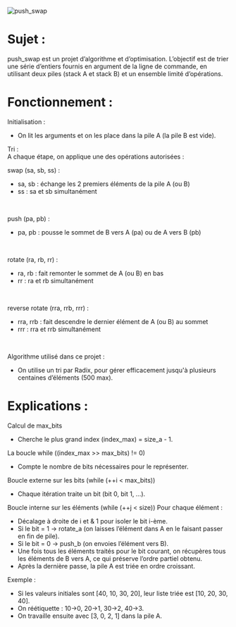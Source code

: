 ![push_swap](https://github.com/user-attachments/assets/0964941e-bf0f-4fec-9e55-0276531e1aaa)

# Sujet :
push_swap est un projet d’algorithme et d’optimisation. L’objectif est de trier une série d’entiers fournis en argument de la ligne de commande, en utilisant deux piles (stack A et stack B) et un ensemble limité d’opérations.

# Fonctionnement :
Initialisation : 
- On lit les arguments et on les place dans la pile A (la pile B est vide).

Tri : <br>
A chaque étape, on applique une des opérations autorisées :

swap (sa, sb, ss) :
- sa, sb : échange les 2 premiers éléments de la pile A (ou B)
- ss : sa et sb simultanément
<br>

push (pa, pb) :
- pa, pb : pousse le sommet de B vers A (pa) ou de A vers B (pb)
<br>

rotate (ra, rb, rr) : <br>
- ra, rb : fait remonter le sommet de A (ou B) en bas
- rr : ra et rb simultanément
<br>

reverse rotate (rra, rrb, rrr) : <br>
- rra, rrb : fait descendre le dernier élément de A (ou B) au sommet
- rrr	: rra et rrb simultanément
<br>

Algorithme utilisé dans ce projet : <br>
- On utilise un tri par Radix, pour gérer efficacement jusqu'à plusieurs centaines d’éléments (500 max).

# Explications :
Calcul de max_bits
- Cherche le plus grand index (index_max) = size_a - 1.

La boucle while ((index_max >> max_bits) != 0)
- Compte le nombre de bits nécessaires pour le représenter.

Boucle externe sur les bits (while (++i < max_bits))
- Chaque itération traite un bit (bit 0, bit 1, …).

Boucle interne sur les éléments (while (++j < size))
Pour chaque élément :
- Décalage à droite de i et & 1 pour isoler le bit i-ème.
- Si le bit = 1 → rotate_a (on laisses l’élément dans A en le faisant passer en fin de pile).
- Si le bit = 0 → push_b (on envoies l’élément vers B).
- Une fois tous les éléments traités pour le bit courant, on récupères tous les éléments de B vers A, ce qui préserve l’ordre partiel obtenu.
- Après la dernière passe, la pile A est triée en ordre croissant.

Exemple :
- Si les valeurs initiales sont [40, 10, 30, 20], leur liste triée est [10, 20, 30, 40].
- On réétiquette : 10→0, 20→1, 30→2, 40→3.
- On travaille ensuite avec [3, 0, 2, 1] dans la pile A.

